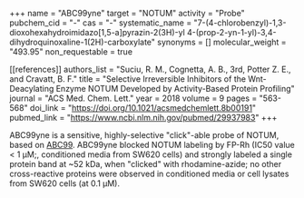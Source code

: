 +++
name = "ABC99yne"
target = "NOTUM"
activity = "Probe"
pubchem_cid = "-"
cas = "-"
systematic_name = "7-(4-chlorobenzyl)-1,3-dioxohexahydroimidazo[1,5-a]pyrazin-2(3H)-yl 4-(prop-2-yn-1-yl)-3,4-dihydroquinoxaline-1(2H)-carboxylate"
synonyms = []
molecular_weight = "493.95"
non_requestable = true


[[references]]
authors_list = "Suciu, R. M., Cognetta, A. B., 3rd, Potter Z. E., and Cravatt, B. F."
title = "Selective Irreversible Inhibitors of the Wnt-Deacylating Enzyme NOTUM Developed by Activity-Based Protein Profiling"
journal = "ACS Med. Chem. Lett."
year = 2018
volume = 9
pages = "563-568"
doi_link = "https://doi.org/10.1021/acsmedchemlett.8b00191"
pubmed_link = "https://www.ncbi.nlm.nih.gov/pubmed/29937983"
+++

ABC99yne is a sensitive, highly-selective "click"-able probe of NOTUM, based on <a class="js-scroll-trigger" href="#abc99">ABC99</a>. ABC99yne blocked NOTUM labeling by FP-Rh (IC50 value &lt; 1 µM;, conditioned media from SW620 cells) and strongly labeled a single protein band at ~52 kDa, when "clicked" with rhodamine-azide; no other cross-reactive proteins were observed in conditioned media or cell lysates from SW620 cells (at 0.1 μM).
